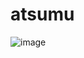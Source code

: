 # atsumu

![image](https://user-images.githubusercontent.com/102825683/161320197-9e002856-376f-4a2c-ae60-8103e041dd75.png)
